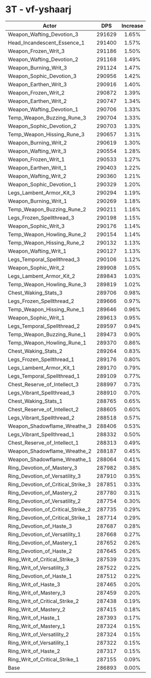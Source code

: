 # 3T - vf-yshaarj
| Actor | DPS | Increase |
|---|:---:|:---:|
|Weapon_Wafting_Devotion_3|291629|1.65%|
|Head_Incandescent_Essence_1|291400|1.57%|
|Weapon_Frozen_Writ_3|291186|1.50%|
|Weapon_Wafting_Devotion_2|291168|1.49%|
|Weapon_Burning_Writ_3|291124|1.47%|
|Weapon_Sophic_Devotion_3|290956|1.42%|
|Weapon_Earthen_Writ_3|290916|1.40%|
|Weapon_Frozen_Writ_2|290872|1.39%|
|Weapon_Earthen_Writ_2|290747|1.34%|
|Weapon_Wafting_Devotion_1|290706|1.33%|
|Temp_Weapon_Buzzing_Rune_3|290704|1.33%|
|Weapon_Sophic_Devotion_2|290703|1.33%|
|Temp_Weapon_Hissing_Rune_3|290657|1.31%|
|Weapon_Burning_Writ_2|290619|1.30%|
|Weapon_Wafting_Writ_3|290554|1.28%|
|Weapon_Frozen_Writ_1|290533|1.27%|
|Weapon_Earthen_Writ_1|290403|1.22%|
|Weapon_Wafting_Writ_2|290360|1.21%|
|Weapon_Sophic_Devotion_1|290329|1.20%|
|Legs_Lambent_Armor_Kit_3|290294|1.19%|
|Weapon_Burning_Writ_1|290269|1.18%|
|Temp_Weapon_Buzzing_Rune_2|290211|1.16%|
|Legs_Frozen_Spellthread_3|290198|1.15%|
|Weapon_Sophic_Writ_3|290176|1.14%|
|Temp_Weapon_Howling_Rune_2|290154|1.14%|
|Temp_Weapon_Hissing_Rune_2|290132|1.13%|
|Weapon_Wafting_Writ_1|290127|1.13%|
|Legs_Temporal_Spellthread_3|290106|1.12%|
|Weapon_Sophic_Writ_2|289908|1.05%|
|Legs_Lambent_Armor_Kit_2|289843|1.03%|
|Temp_Weapon_Howling_Rune_3|289819|1.02%|
|Chest_Waking_Stats_3|289706|0.98%|
|Legs_Frozen_Spellthread_2|289666|0.97%|
|Temp_Weapon_Hissing_Rune_1|289646|0.96%|
|Weapon_Sophic_Writ_1|289613|0.95%|
|Legs_Temporal_Spellthread_2|289597|0.94%|
|Temp_Weapon_Buzzing_Rune_1|289473|0.90%|
|Temp_Weapon_Howling_Rune_1|289370|0.86%|
|Chest_Waking_Stats_2|289264|0.83%|
|Legs_Frozen_Spellthread_1|289176|0.80%|
|Legs_Lambent_Armor_Kit_1|289170|0.79%|
|Legs_Temporal_Spellthread_1|289109|0.77%|
|Chest_Reserve_of_Intellect_3|288997|0.73%|
|Legs_Vibrant_Spellthread_3|288910|0.70%|
|Chest_Waking_Stats_1|288765|0.65%|
|Chest_Reserve_of_Intellect_2|288605|0.60%|
|Legs_Vibrant_Spellthread_2|288518|0.57%|
|Weapon_Shadowflame_Wreathe_3|288406|0.53%|
|Legs_Vibrant_Spellthread_1|288332|0.50%|
|Chest_Reserve_of_Intellect_1|288313|0.49%|
|Weapon_Shadowflame_Wreathe_2|288187|0.45%|
|Weapon_Shadowflame_Wreathe_1|288064|0.41%|
|Ring_Devotion_of_Mastery_3|287982|0.38%|
|Ring_Devotion_of_Versatility_3|287910|0.35%|
|Ring_Devotion_of_Critical_Strike_3|287851|0.33%|
|Ring_Devotion_of_Mastery_2|287780|0.31%|
|Ring_Devotion_of_Versatility_2|287754|0.30%|
|Ring_Devotion_of_Critical_Strike_2|287735|0.29%|
|Ring_Devotion_of_Critical_Strike_1|287714|0.29%|
|Ring_Devotion_of_Haste_3|287687|0.28%|
|Ring_Devotion_of_Versatility_1|287668|0.27%|
|Ring_Devotion_of_Mastery_1|287652|0.26%|
|Ring_Devotion_of_Haste_2|287645|0.26%|
|Ring_Writ_of_Critical_Strike_3|287539|0.23%|
|Ring_Writ_of_Versatility_3|287522|0.22%|
|Ring_Devotion_of_Haste_1|287512|0.22%|
|Ring_Writ_of_Haste_3|287465|0.20%|
|Ring_Writ_of_Mastery_3|287459|0.20%|
|Ring_Writ_of_Critical_Strike_2|287438|0.19%|
|Ring_Writ_of_Mastery_2|287415|0.18%|
|Ring_Writ_of_Haste_1|287393|0.17%|
|Ring_Writ_of_Mastery_1|287324|0.15%|
|Ring_Writ_of_Versatility_2|287324|0.15%|
|Ring_Writ_of_Versatility_1|287322|0.15%|
|Ring_Writ_of_Haste_2|287317|0.15%|
|Ring_Writ_of_Critical_Strike_1|287155|0.09%|
|Base|286893|0.00%|
